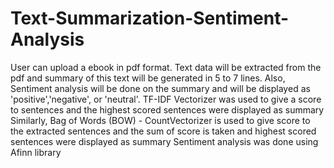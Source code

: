 # Text-Summarization-Sentiment-Analysis
User can upload a ebook in pdf format. Text data will be extracted from the pdf and summary of this text will be generated in 5 to 7 lines.
Also, Sentiment analysis will be done on the summary and will be displayed as 'positive','negative', or 'neutral'.
TF-IDF Vectorizer was used to give a score to sentences and the highest scored sentences were displayed as summary
Similarly, Bag of Words (BOW) - CountVectorizer is used to give score to the extracted sentences and the sum of score is taken 
and highest scored sentences were displayed as summary
Sentiment analysis was done using Afinn library
